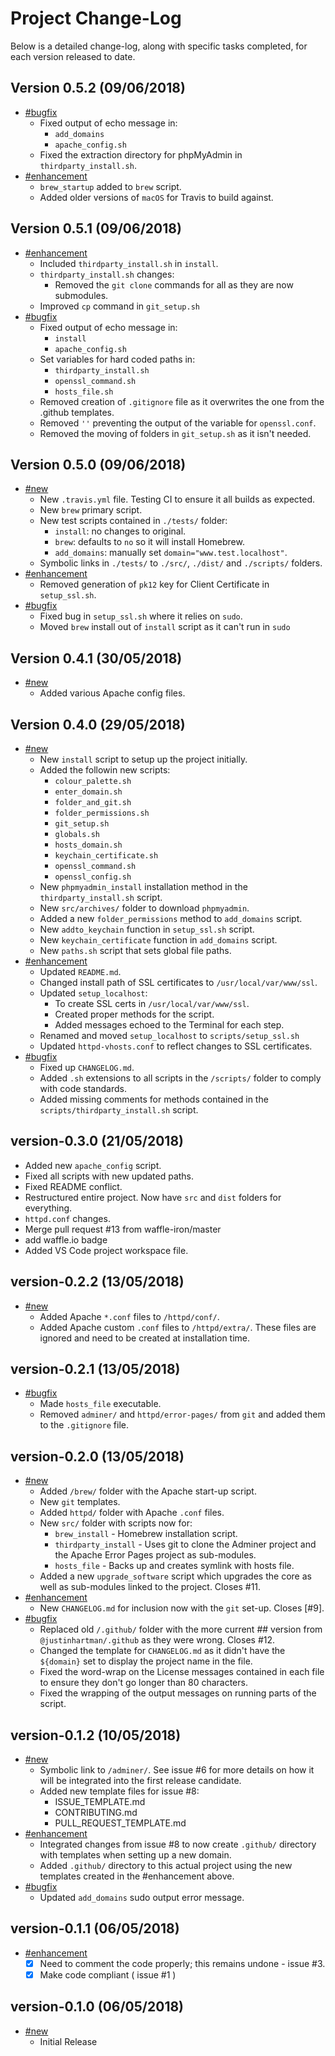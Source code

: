# Project Change-Log

Below is a detailed change-log, along with specific tasks completed, for each
version released to date.

## Version 0.5.2 (09/06/2018)

- [#bugfix](#bugfix)
  - Fixed output of echo message in:
    - `add_domains`
    - `apache_config.sh`
  - Fixed the extraction directory for phpMyAdmin in `thirdparty_install.sh`.
- [#enhancement](#enhancement)
  - `brew_startup` added to `brew` script.
  - Added older versions of `macOS` for Travis to build against.


## Version 0.5.1 (09/06/2018)

- [#enhancement](#enhancement)
  - Included `thirdparty_install.sh` in `install`.
  - `thirdparty_install.sh` changes:
    - Removed the `git clone` commands for all as they are now submodules.
  - Improved `cp` command in `git_setup.sh`
- [#bugfix](#bugfix)
  - Fixed output of echo message in:
    - `install`
    - `apache_config.sh`
  - Set variables for hard coded paths in:
    - `thirdparty_install.sh`
    - `openssl_command.sh`
    - `hosts_file.sh`
  - Removed creation of `.gitignore` file as it overwrites the one from the
    .github templates.
  - Removed `''` preventing the output of the variable for `openssl.conf`.
  - Removed the moving of folders in `git_setup.sh` as it isn't needed.

## Version 0.5.0 (09/06/2018)

- [#new](#new)
  - New `.travis.yml` file. Testing CI to ensure it all builds as expected.
  - New `brew` primary script.
  - New test scripts contained in `./tests/` folder:
    - `install`: no changes to original.
    - `brew`: defaults to `no` so it will install Homebrew.
    - `add_domains`: manually set `domain="www.test.localhost"`.
  - Symbolic links in `./tests/` to `./src/`, `./dist/` and
    `./scripts/` folders.
- [#enhancement](#enhancement)
  - Removed generation of `pk12` key for Client Certificate in `setup_ssl.sh`.
- [#bugfix](#bugfix)
  - Fixed bug in `setup_ssl.sh` where it relies on `sudo`.
  - Moved `brew` install out of `install` script as it can't run in `sudo`

## Version 0.4.1 (30/05/2018)

- [#new](#new)
  - Added various Apache config files.

## Version 0.4.0 (29/05/2018)

- [#new](#new)
  - New `install` script to setup up the project initially.
  - Added the followin new scripts:
    - `colour_palette.sh`
    - `enter_domain.sh`
    - `folder_and_git.sh`
    - `folder_permissions.sh`
    - `git_setup.sh`
    - `globals.sh`
    - `hosts_domain.sh`
    - `keychain_certificate.sh`
    - `openssl_command.sh`
    - `openssl_config.sh`
  - New `phpmyadmin_install` installation method in the `thirdparty_install.sh`
    script.
  - New `src/archives/` folder to download `phpmyadmin`.
  - Added a new `folder_permissions` method to `add_domains` script.
  - New `addto_keychain` function in `setup_ssl.sh` script.
  - New `keychain_certificate` function in `add_domains` script.
  - New `paths.sh` script that sets global file paths.
- [#enhancement](#enhancement)
  - Updated `README.md`.
  - Changed install path of SSL certificates to `/usr/local/var/www/ssl`.
  - Updated `setup_localhost`: 
    - To create SSL certs in `/usr/local/var/www/ssl`.
    - Created proper methods for the script.
    - Added messages echoed to the Terminal for each step.
  - Renamed and moved `setup_localhost` to `scripts/setup_ssl.sh`
  - Updated `httpd-vhosts.conf` to reflect changes to SSL certificates.
- [#bugfix](#bugfix)
  - Fixed up `CHANGELOG.md`.
  - Added `.sh` extensions to all scripts in the `/scripts/` folder to comply
    with code standards.
  - Added missing comments for methods contained in the
    `scripts/thirdparty_install.sh` script.

## version-0.3.0 (21/05/2018)

- Added new `apache_config` script.
- Fixed all scripts with new updated paths.
- Fixed README conflict.
- Restructured entire project. Now have `src` and `dist` folders for everything.
- `httpd.conf` changes.
- Merge pull request #13 from waffle-iron/master
- add waffle.io badge
- Added VS Code project workspace file.

## version-0.2.2 (13/05/2018)

- [#new](#new)
  - Added Apache `*.conf` files to `/httpd/conf/`.
  - Added Apache custom `.conf` files to `/httpd/extra/`. These files are
    ignored and need to be created at installation time.

## version-0.2.1 (13/05/2018)

- [#bugfix](#bugfix)
  - Made `hosts_file` executable.
  - Removed `adminer/` and `httpd/error-pages/` from `git` and added them to
    the `.gitignore` file.

## version-0.2.0 (13/05/2018)

- [#new](#new)
  - Added `/brew/` folder with the Apache start-up script.
  - New `git` templates.
  - Added `httpd/` folder with Apache `.conf` files.
  - New `src/` folder with scripts now for:
    - `brew_install` - Homebrew installation script.
    - `thirdparty_install` - Uses git to clone the Adminer project and
        the Apache Error Pages project as sub-modules.
    - `hosts_file` - Backs up and creates symlink with hosts file.
  - Added a new `upgrade_software` script which upgrades the core as well as
    sub-modules linked to the project. Closes #11.
- [#enhancement](#enhancement)
  - New `CHANGELOG.md` for inclusion now with the `git` set-up. Closes [#9].
- [#bugfix](#bugfix)
  - Replaced old `/.github/` folder with the more current ## version from
    `@justinhartman/.github` as they were wrong. Closes #12.
  - Changed the template for `CHANGELOG.md` as it didn't have the `${domain}`
    set to display the project name in the file.
  - Fixed the word-wrap on the License messages contained in each file to
    ensure they don't go longer than 80 characters.
  - Fixed the wrapping of the output messages on running parts of the script.

## version-0.1.2 (10/05/2018)

- [#new](#new)
  - Symbolic link to `/adminer/`. See issue #6 for more details on how it
      will be integrated into the first release candidate.
  - Added new template files for issue #8:
    - ISSUE_TEMPLATE.md
    - CONTRIBUTING.md
    - PULL_REQUEST_TEMPLATE.md
- [#enhancement](#enhancement)
  - Integrated changes from issue #8 to now create `.github/` directory with
      templates when setting up a new domain.
  - Added `.github/` directory to this actual project using the new
      templates created in the #enhancement above.
- [#bugfix](#bugfix)
  - Updated `add_domains` sudo output error message.

## version-0.1.1 (06/05/2018)

- [#enhancement](#enhancement)
  - [X] Need to comment the code properly; this remains undone - issue #3.
  - [X] Make code compliant ( issue #1 )

## version-0.1.0 (06/05/2018)

- [#new](#new)
  - Initial Release
